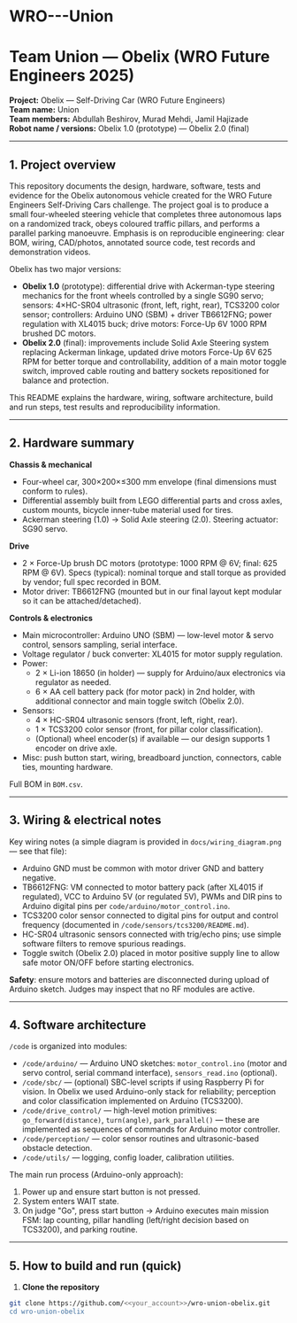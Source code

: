 # WRO---Union
# Team Union — Obelix (WRO Future Engineers 2025)

**Project:** Obelix — Self-Driving Car (WRO Future Engineers)  
**Team name:** Union  
**Team members:** Abdullah Beshirov, Murad Mehdi, Jamil Hajizade  
**Robot name / versions:** Obelix 1.0 (prototype) — Obelix 2.0 (final)

---

## 1. Project overview

This repository documents the design, hardware, software, tests and evidence for the Obelix autonomous vehicle created for the WRO Future Engineers Self-Driving Cars challenge. The project goal is to produce a small four-wheeled steering vehicle that completes three autonomous laps on a randomized track, obeys coloured traffic pillars, and performs a parallel parking manoeuvre. Emphasis is on reproducible engineering: clear BOM, wiring, CAD/photos, annotated source code, test records and demonstration videos.

Obelix has two major versions:
- **Obelix 1.0** (prototype): differential drive with Ackerman-type steering mechanics for the front wheels controlled by a single SG90 servo; sensors: 4×HC-SR04 ultrasonic (front, left, right, rear), TCS3200 color sensor; controllers: Arduino UNO (SBM) + driver TB6612FNG; power regulation with XL4015 buck; drive motors: Force-Up 6V 1000 RPM brushed DC motors.
- **Obelix 2.0** (final): improvements include Solid Axle Steering system replacing Ackerman linkage, updated drive motors Force-Up 6V 625 RPM for better torque and controllability, addition of a main motor toggle switch, improved cable routing and battery sockets repositioned for balance and protection.

This README explains the hardware, wiring, software architecture, build and run steps, test results and reproducibility information.

---

## 2. Hardware summary

**Chassis & mechanical**
- Four-wheel car, 300×200×≤300 mm envelope (final dimensions must conform to rules).
- Differential assembly built from LEGO differential parts and cross axles, custom mounts, bicycle inner-tube material used for tires.
- Ackerman steering (1.0) → Solid Axle steering (2.0). Steering actuator: SG90 servo.

**Drive**
- 2 × Force-Up brush DC motors (prototype: 1000 RPM @ 6V; final: 625 RPM @ 6V). Specs (typical): nominal torque and stall torque as provided by vendor; full spec recorded in BOM.
- Motor driver: TB6612FNG (mounted but in our final layout kept modular so it can be attached/detached).

**Controls & electronics**
- Main microcontroller: Arduino UNO (SBM) — low-level motor & servo control, sensors sampling, serial interface.
- Voltage regulator / buck converter: XL4015 for motor supply regulation.
- Power:
  - 2 × Li-ion 18650 (in holder) — supply for Arduino/aux electronics via regulator as needed.
  - 6 × AA cell battery pack (for motor pack) in 2nd holder, with additional connector and main toggle switch (Obelix 2.0).
- Sensors:
  - 4 × HC-SR04 ultrasonic sensors (front, left, right, rear).
  - 1 × TCS3200 color sensor (front, for pillar color classification).
  - (Optional) wheel encoder(s) if available — our design supports 1 encoder on drive axle.
- Misc: push button start, wiring, breadboard junction, connectors, cable ties, mounting hardware.

Full BOM in `BOM.csv`.

---

## 3. Wiring & electrical notes

Key wiring notes (a simple diagram is provided in `docs/wiring_diagram.png` — see that file):
- Arduino GND must be common with motor driver GND and battery negative.
- TB6612FNG: VM connected to motor battery pack (after XL4015 if regulated), VCC to Arduino 5V (or regulated 5V), PWMs and DIR pins to Arduino digital pins per `code/arduino/motor_control.ino`.
- TCS3200 color sensor connected to digital pins for output and control frequency (documented in `/code/sensors/tcs3200/README.md`).
- HC-SR04 ultrasonic sensors connected with trig/echo pins; use simple software filters to remove spurious readings.
- Toggle switch (Obelix 2.0) placed in motor positive supply line to allow safe motor ON/OFF before starting electronics.

**Safety**: ensure motors and batteries are disconnected during upload of Arduino sketch. Judges may inspect that no RF modules are active.

---

## 4. Software architecture

`/code` is organized into modules:

- `/code/arduino/` — Arduino UNO sketches: `motor_control.ino` (motor and servo control, serial command interface), `sensors_read.ino` (optional).
- `/code/sbc/` — (optional) SBC-level scripts if using Raspberry Pi for vision. In Obelix we used Arduino-only stack for reliability; perception and color classification implemented on Arduino (TCS3200).
- `/code/drive_control/` — high-level motion primitives: `go_forward(distance)`, `turn(angle)`, `park_parallel()` — these are implemented as sequences of commands for Arduino motor controller.
- `/code/perception/` — color sensor routines and ultrasonic-based obstacle detection.
- `/code/utils/` — logging, config loader, calibration utilities.

The main run process (Arduino-only approach):
1. Power up and ensure start button is not pressed.
2. System enters WAIT state.
3. On judge "Go", press start button → Arduino executes main mission FSM: lap counting, pillar handling (left/right decision based on TCS3200), and parking routine.

---

## 5. How to build and run (quick)

1. **Clone the repository**
```bash
git clone https://github.com/<<your_account>>/wro-union-obelix.git
cd wro-union-obelix

